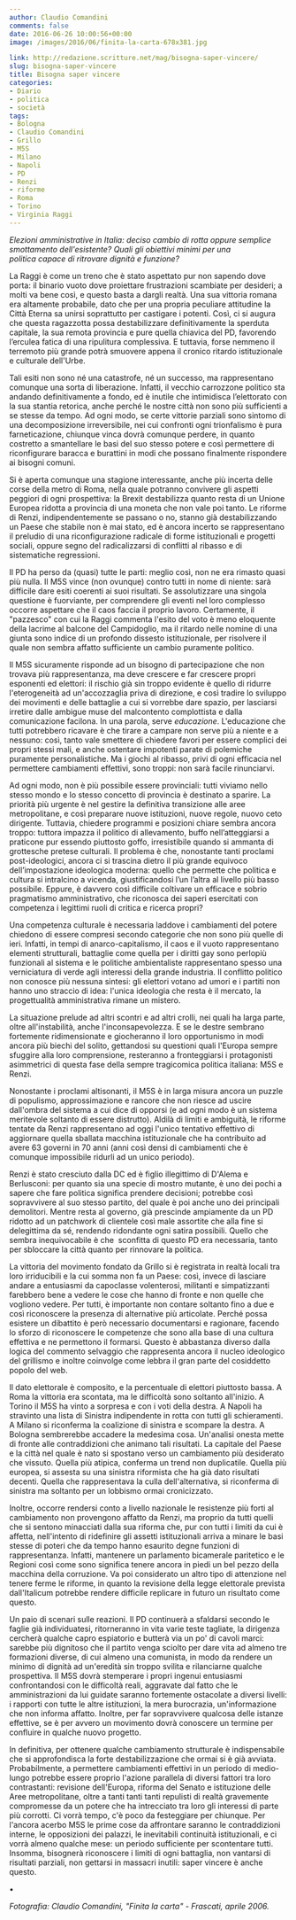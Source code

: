 ```yaml
---
author: Claudio Comandini
comments: false
date: 2016-06-26 10:00:56+00:00
image: /images/2016/06/finita-la-carta-678x381.jpg

link: http://redazione.scritture.net/mag/bisogna-saper-vincere/
slug: bisogna-saper-vincere
title: Bisogna saper vincere
categories:
- Diario
- politica
- società
tags:
- Bologna
- Claudio Comandini
- Grillo
- M5S
- Milano
- Napoli
- PD
- Renzi
- riforme
- Roma
- Torino
- Virginia Raggi
---
```


_Elezioni amministrative in Italia: deciso cambio di rotta oppure semplice smottamento dell'esistente? Quali gli obiettivi minimi per una politica capace di ritrovare dignità e funzione?_



La Raggi è come un treno che è stato aspettato pur non sapendo dove porta: il binario vuoto dove proiettare frustrazioni scambiate per desideri; a molti va bene così, e questo basta a dargli realtà. Una sua vittoria romana era altamente probabile, dato che per una propria peculiare attitudine la Città Eterna sa unirsi soprattutto per castigare i potenti. Così, ci si augura che questa ragazzotta possa destabilizzare definitivamente la sperduta capitale, la sua remota provincia e pure quella chiavica del PD, favorendo l’erculea fatica di una ripulitura complessiva. E tuttavia, forse nemmeno il terremoto più grande potrà smuovere appena il cronico ritardo istituzionale e culturale dell'Urbe.

Tali esiti non sono né una catastrofe, né un successo, ma rappresentano comunque una sorta di liberazione. Infatti, il vecchio carrozzone politico sta andando definitivamente a fondo, ed è inutile che intimidisca l’elettorato con la sua stantia retorica, anche perché le nostre città non sono più sufficienti a se stesse da tempo. Ad ogni modo, se certe vittorie parziali sono sintomo di una decomposizione irreversibile, nei cui confronti ogni trionfalismo è pura farneticazione, chiunque vinca dovrà comunque perdere, in quanto costretto a smantellare le basi del suo stesso potere e così permettere di riconfigurare baracca e burattini in modi che possano finalmente rispondere ai bisogni comuni.

Si è aperta comunque una stagione interessante, anche più incerta delle corse della metro di Roma, nella quale potranno convivere gli aspetti peggiori di ogni prospettiva: la Brexit destabilizza quanto resta di un Unione Europea ridotta a provincia di una moneta che non vale poi tanto. Le riforme di Renzi, indipendentemente se passano o no, stanno già destabilizzando un Paese che stabile non è mai stato, ed è ancora incerto se rappresentano il preludio di una riconfigurazione radicale di forme istituzionali e progetti sociali, oppure segno del radicalizzarsi di conflitti al ribasso e di sistematiche regressioni.

Il PD ha perso da (quasi) tutte le parti: meglio così, non ne era rimasto quasi più nulla. Il M5S vince (non ovunque) contro tutti in nome di niente: sarà difficile dare esiti coerenti ai suoi risultati. Se assolutizzare una singola questione è fuorviante, per comprendere gli eventi nel loro complesso occorre aspettare che il caos faccia il proprio lavoro. Certamente, il "pazzesco" con cui la Raggi commenta l'esito del voto è meno eloquente della lacrime al balcone del Campidoglio, ma il ritardo nelle nomine di una giunta sono indice di un profondo dissesto istituzionale, per risolvere il quale non sembra affatto sufficiente un cambio puramente politico.

Il M5S sicuramente risponde ad un bisogno di partecipazione che non trovava più rappresentanza, ma deve crescere e far crescere propri esponenti ed elettori: il rischio già sin troppo evidente è quello di ridurre l'eterogeneità ad un'accozzaglia priva di direzione, e così tradire lo sviluppo dei movimenti e delle battaglie a cui si vorrebbe dare spazio, per lasciarsi irretire dalle ambigue muse del malcontento complottista e dalla comunicazione facilona. In una parola, serve _educazione_. L'educazione che tutti potrebbero ricavare è che tirare a campare non serve più a niente e a nessuno: così, tanto vale smettere di chiedere favori per essere complici dei propri stessi mali, e anche ostentare impotenti parate di polemiche puramente personalistiche. Ma i giochi al ribasso, privi di ogni efficacia nel permettere cambiamenti effettivi, sono troppi: non sarà facile rinunciarvi.

Ad ogni modo, non è più possibile essere provinciali: tutti viviamo nello stesso mondo e lo stesso concetto di provincia è destinato a sparire. La priorità più urgente è nel gestire la definitiva transizione alle aree metropolitane, e così preparare nuove istituzioni, nuove regole, nuovo ceto dirigente. Tuttavia, chiedere programmi e posizioni chiare sembra ancora troppo: tuttora impazza il politico di allevamento, buffo nell’atteggiarsi a praticone pur essendo piuttosto goffo, irresistibile quando si ammanta di grottesche pretese culturali. Il problema è che, nonostante tanti proclami post-ideologici, ancora ci si trascina dietro il più grande equivoco dell’impostazione ideologica moderna: quello che permette che politica e cultura si intralcino a vicenda, giustificandosi l’un l’altra al livello più basso possibile. Eppure, è davvero così difficile coltivare un efficace e sobrio pragmatismo amministrativo, che riconosca dei saperi esercitati con competenza i legittimi ruoli di critica e ricerca propri?

Una competenza culturale è necessaria laddove i cambiamenti del potere chiedono di essere compresi secondo categorie che non sono più quelle di ieri. Infatti, in tempi di anarco-capitalismo, il caos e il vuoto rappresentano elementi strutturali, battaglie come quella per i diritti gay sono perlopiù funzionali al sistema e le politiche ambientaliste rappresentano spesso una verniciatura di verde agli interessi della grande industria. Il conflitto politico non conosce più nessuna sintesi: gli elettori votano ad umori e i partiti non hanno uno straccio di idea: l'unica ideologia che resta è il mercato, la progettualità amministrativa rimane un mistero.

La situazione prelude ad altri scontri e ad altri crolli, nei quali ha larga parte, oltre all'instabilità, anche l'inconsapevolezza. E se le destre sembrano fortemente ridimensionate e giocheranno il loro opportunismo in modi ancora più biechi del solito, gettandosi su questioni quali l'Europa sempre sfuggire alla loro comprensione, resteranno a fronteggiarsi i protagonisti asimmetrici di questa fase della sempre tragicomica politica italiana: M5S e Renzi.

Nonostante i proclami altisonanti, il M5S è in larga misura ancora un puzzle di populismo, approssimazione e rancore che non riesce ad uscire dall'ombra del sistema a cui dice di opporsi (e ad ogni modo è un sistema meritevole soltanto di essere distrutto). Aldilà di limiti e ambiguità, le riforme tentate da Renzi rappresentano ad oggi l'unico tentativo effettivo di aggiornare quella sballata macchina istituzionale che ha contribuito ad avere 63 governi in 70 anni (anni così densi di cambiamenti che è comunque impossibile ridurli ad un unico periodo).

Renzi è stato cresciuto dalla DC ed è figlio illegittimo di D'Alema e Berlusconi: per quanto sia una specie di mostro mutante, è uno dei pochi a sapere che fare politica significa prendere decisioni; potrebbe così sopravvivere al suo stesso partito, del quale è poi anche uno dei principali demolitori. Mentre resta al governo, già prescinde ampiamente da un PD ridotto ad un patchwork di clientele così male assortite che alla fine si delegittima da sé, rendendo ridondante ogni satira possibili. Quello che sembra inequivocabile è che  sconfitta di questo PD era necessaria, tanto per sbloccare la città quanto per rinnovare la politica.

La vittoria del movimento fondato da Grillo si è registrata in realtà locali tra loro irriducibili e la cui somma non fa un Paese: così, invece di lasciare andare a entusiasmi da capoclasse volenterosi, militanti e simpatizzanti farebbero bene a vedere le cose che hanno di fronte e non quelle che vogliono vedere. Per tutti, è importante non contare soltanto fino a due e così riconoscere la presenza di alternative più articolate. Perché possa esistere un dibattito è però necessario documentarsi e ragionare, facendo lo sforzo di riconoscere le competenze che sono alla base di una cultura effettiva e ne permettono il formarsi. Questo è abbastanza diverso dalla logica del commento selvaggio che rappresenta ancora il nucleo ideologico del grillismo e inoltre coinvolge come lebbra il gran parte del cosiddetto popolo del web.

Il dato elettorale è composito, e la percentuale di elettori piuttosto bassa. A Roma la vittoria era scontata, ma le difficoltà sono soltanto all'inizio. A Torino il M5S ha vinto a sorpresa e con i voti della destra. A Napoli ha stravinto una lista di Sinistra indipendente in rotta con tutti gli schieramenti. A Milano si riconferma la coalizione di sinistra e scompare la destra. A Bologna sembrerebbe accadere la medesima cosa. Un'analisi onesta mette di fronte alle contraddizioni che animano tali risultati. La capitale del Paese e la città nel quale è nato si spostano verso un cambiamento più desiderato che vissuto. Quella più atipica, conferma un trend non duplicatile. Quella più europea, si assesta su una sinistra riformista che ha già dato risultati decenti. Quella che rappresentava la culla dell'alternativa, si riconferma di sinistra ma soltanto per un lobbismo ormai cronicizzato.

Inoltre, occorre rendersi conto a livello nazionale le resistenze più forti al cambiamento non provengono affatto da Renzi, ma proprio da tutti quelli che si sentono minacciati dalla sua riforma che, pur con tutti i limiti da cui è affetta, nell'intento di ridefinire gli assetti istituzionali arriva a minare le basi stesse di poteri che da tempo hanno esaurito degne funzioni di rappresentanza. Infatti, mantenere un parlamento bicamerale paritetico e le Regioni così come sono significa tenere ancora in piedi un bel pezzo della macchina della corruzione. Va poi considerato un altro tipo di attenzione nel tenere ferme le riforme, in quanto la revisione della legge elettorale prevista dall'Italicum potrebbe rendere difficile replicare in futuro un risultato come questo.

Un paio di scenari sulle reazioni. Il PD continuerà a sfaldarsi secondo le faglie già individuatesi, ritorneranno in vita varie teste tagliate, la dirigenza cercherà qualche capro espiatorio e butterà via un po' di cavoli marci: sarebbe più dignitoso che il partito venga sciolto per dare vita ad almeno tre formazioni diverse, di cui almeno una comunista, in modo da rendere un minimo di dignità ad un'eredità sin troppo svilita e rilanciarne qualche prospettiva. Il M5S dovrà stemperare i propri ingenui entusiasmi confrontandosi con le difficoltà reali, aggravate dal fatto che le amministrazioni da lui guidate saranno fortemente ostacolate a diversi livelli: i rapporti con tutte le altre istituzioni, la mera burocrazia, un'informazione che non informa affatto. Inoltre, per far sopravvivere qualcosa delle istanze effettive, se è per avvero un movimento dovrà conoscere un termine per confluire in qualche nuovo progetto.

In definitiva, per ottenere qualche cambiamento strutturale è indispensabile che si approfondisca la forte destabilizzazione che ormai si è già avviata. Probabilmente, a permettere cambiamenti effettivi in un periodo di medio-lungo potrebbe essere proprio l'azione parallela di diversi fattori tra loro contrastanti: revisione dell'Europa, riforma del Senato e istituzione delle Aree metropolitane, oltre a tanti tanti tanti repulisti di realtà gravemente compromesse da un potere che ha intrecciato tra loro gli interessi di parte più corrotti. Ci vorrà tempo, c'è poco da festeggiare per chiunque. Per l'ancora acerbo M5S le prime cose da affrontare saranno le contraddizioni interne, le opposizioni dei palazzi, le inevitabili continuità istituzionali, e ci vorrà almeno qualche mese: un periodo sufficiente per scontentare tutti. Insomma, bisognerà riconoscere i limiti di ogni battaglia, non vantarsi di risultati parziali, non gettarsi in massacri inutili: saper vincere è anche questo.

•

_Fotografia: Claudio Comandini, "Finita la carta" - Frascati, aprile 2006._
